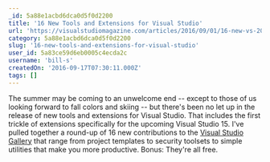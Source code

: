 ```yaml
---
_id: 5a88e1acbd6dca0d5f0d2200
title: '16 New Tools and Extensions for Visual Studio'
url: 'https://visualstudiomagazine.com/articles/2016/09/01/16-new-vs-2015-extensions.aspx'
category: 5a88e1acbd6dca0d5f0d2200
slug: '16-new-tools-and-extensions-for-visual-studio'
user_id: 5a83ce59d6eb0005c4ecda2c
username: 'bill-s'
createdOn: '2016-09-17T07:30:11.000Z'
tags: []
---
```


The summer may be coming to an unwelcome end -- except to those of us looking forward to fall colors and skiing -- but there's been no let up in the release of new tools and extensions for Visual Studio. That includes the first trickle of extensions specifically for the upcoming Visual Studio 15. I've pulled together a round-up of 16 new contributions to the <a href="https://visualstudiogallery.msdn.microsoft.com/" target="_blank">Visual Studio Gallery</a> that range from project templates to security toolsets to simple utilities that make you more productive. Bonus: They're all free.
